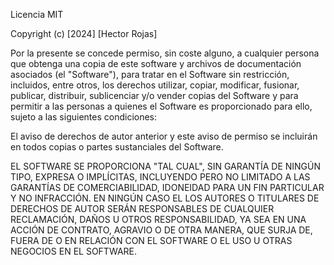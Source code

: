 Licencia MIT

Copyright (c) [2024] [Hector Rojas]

Por la presente se concede permiso, sin coste alguno, a cualquier persona que obtenga una copia
de este software y archivos de documentación asociados (el "Software"), para tratar
en el Software sin restricción, incluidos, entre otros, los derechos
utilizar, copiar, modificar, fusionar, publicar, distribuir, sublicenciar y/o vender
copias del Software y para permitir a las personas a quienes el Software es
proporcionado para ello, sujeto a las siguientes condiciones:

El aviso de derechos de autor anterior y este aviso de permiso se incluirán en todos
copias o partes sustanciales del Software.

EL SOFTWARE SE PROPORCIONA "TAL CUAL", SIN GARANTÍA DE NINGÚN TIPO, EXPRESA O
IMPLÍCITAS, INCLUYENDO PERO NO LIMITADO A LAS GARANTÍAS DE COMERCIABILIDAD,
IDONEIDAD PARA UN FIN PARTICULAR Y NO INFRACCIÓN. EN NINGÚN CASO EL
LOS AUTORES O TITULARES DE DERECHOS DE AUTOR SERÁN RESPONSABLES DE CUALQUIER RECLAMACIÓN, DAÑOS U OTROS
RESPONSABILIDAD, YA SEA EN UNA ACCIÓN DE CONTRATO, AGRAVIO O DE OTRA MANERA, QUE SURJA DE,
FUERA DE O EN RELACIÓN CON EL SOFTWARE O EL USO U OTRAS NEGOCIOS EN EL
SOFTWARE.
